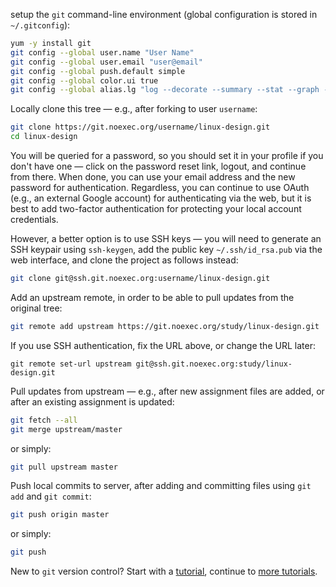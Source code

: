  setup the `git` command-line environment (global configuration is stored in `~/.gitconfig`):

```bash
yum -y install git
git config --global user.name "User Name"
git config --global user.email "user@email"
git config --global push.default simple
git config --global color.ui true
git config --global alias.lg "log --decorate --summary --stat --graph --date-order"
```

Locally clone this tree — e.g., after forking to user `username`:

```bash
git clone https://git.noexec.org/username/linux-design.git
cd linux-design
```

You will be queried for a password, so you should set it in your profile if you don't have one —
click on the password reset link, logout, and continue from there. When done, you can use your email
address and the new password for authentication.
Regardless, you can continue to use OAuth (e.g., an external Google account) for authenticating via
the web, but it is best to add two-factor authentication for protecting your local account credentials.

However, a better option is to use SSH keys — you will need to generate an SSH keypair using `ssh-keygen`, add the
public key `~/.ssh/id_rsa.pub` via the web interface, and clone the project as follows instead:
```bash
git clone git@ssh.git.noexec.org:username/linux-design.git
```

Add an upstream remote, in order to be able to pull updates from the original tree:

```bash
git remote add upstream https://git.noexec.org/study/linux-design.git
```

If you use SSH authentication, fix the URL above, or change the URL later:
```
git remote set-url upstream git@ssh.git.noexec.org:study/linux-design.git
```

Pull updates from upstream — e.g., after new assignment files are added, or after
an existing assignment is updated:

```bash
git fetch --all
git merge upstream/master
```
or simply:
```bash
git pull upstream master
```

Push local commits to server, after adding and committing files using `git add` and `git commit`:

```bash
git push origin master
```
or simply:
```bash
git push
```

New to `git` version control?
Start with a [tutorial](https://git-scm.com/docs/gittutorial),
continue to [more tutorials](https://www.atlassian.com/git/tutorials/).

